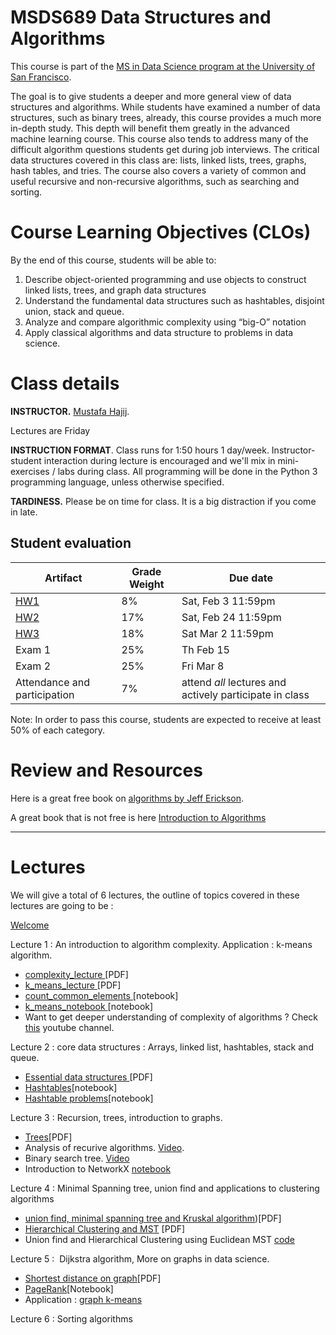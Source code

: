MSDS689 Data Structures and Algorithms
=======

This course is part of the [MS in Data Science program at the University of San Francisco](https://www.usfca.edu/arts-sciences/graduate-programs/data-science).

The goal is to give students a deeper and more general view of data structures and algorithms. While students have examined a number of data structures, such as binary trees, already, this course provides a much more in-depth study. This depth will benefit them greatly in the advanced machine learning course. This course also tends to address many of the difficult algorithm questions students get during job interviews. The critical data structures covered in this class are: lists, linked lists, trees, graphs, hash tables, and tries. The course also covers a variety of common and useful recursive and non-recursive algorithms, such as searching and sorting.


# Course Learning Objectives (CLOs)

By the end of this course, students will be able to:

1. Describe object-oriented programming and use objects to construct linked lists, trees, and graph data structures
2. Understand the fundamental data structures such as hashtables, disjoint union, stack and queue.
3. Analyze and compare algorithmic complexity using “big-O” notation
4. Apply classical algorithms and data structure to problems in data science.
   



# Class details

**INSTRUCTOR.** [Mustafa Hajij](https://www.usfca.edu/faculty/mustafa-hajij).

<!--
* My office is room 607 @ 101 Howard
-->


Lectures are Friday 


**INSTRUCTION FORMAT**. Class runs for 1:50 hours 1 day/week. Instructor-student interaction during lecture is encouraged and we'll mix in mini-exercises / labs during class. All programming will be done in the Python 3 programming language, unless otherwise specified.

**TARDINESS.** Please be on time for class. It is a big distraction if you come in late.

## Student evaluation

| Artifact | Grade Weight | Due date |
|--------|--------|--------|
|[HW1](https://github.com/USFCA-MSDS/MSDS_689/blob/main/projects/HW1.md)| 8% | Sat, Feb 3 11:59pm |
|[HW2](https://github.com/USFCA-MSDS/MSDS_689/blob/main/projects/HW2.md)| 17% | Sat, Feb 24 11:59pm |
|[HW3](https://github.com/USFCA-MSDS/MSDS_689/blob/main/projects/HW3.md)| 18% | Sat Mar 2 11:59pm |
|Exam 1| 25%| Th Feb 15 |
|Exam 2| 25%| Fri Mar 8 |
|Attendance and participation | 7%| attend _all_ lectures and actively participate in class  |


Note: In order to pass this course, students are expected to receive at least 50% of each category.


# Review and Resources

Here is a great free book on [algorithms by Jeff Erickson](http://jeffe.cs.illinois.edu/teaching/algorithms/).

A great book that is not free is here [Introduction to Algorithms](https://www.amazon.com/Introduction-Algorithms-fourth-Thomas-Cormen/dp/026204630X/ref=sr_1_1?keywords=introduction+to+algorithms&qid=1674784191&sprefix=introduction+t%2Caps%2C174&sr=8-1)



__________________

# Lectures

We will give a total of 6 lectures, the outline of topics covered in these lectures are going to be : 

[Welcome](https://github.com/USFCA-MSDS/MSDS_689/blob/main/lectures/welcome_.pdf)

Lecture 1 : An introduction to algorithm complexity. Application : k-means algorithm. 

   * [ complexity_lecture ](https://github.com/USFCA-MSDS/MSDS_689/blob/main/lectures/complexity_.pdf)[PDF]
   * [ k_means_lecture ](https://github.com/USFCA-MSDS/MSDS_689/blob/main/lectures/K_means_lecture.pdf)[PDF]
   * [ count_common_elements ](https://github.com/USFCA-MSDS/MSDS_689/blob/main/notebooks/count_common_elements.ipynb)[notebook]
   * [ k_means_notebook ](https://github.com/USFCA-MSDS/MSDS_689/blob/main/notebooks/k_means.ipynb)[notebook]
   *  Want to get deeper understanding of complexity of algorithms ? Check [this](https://www.youtube.com/watch?v=vNOop-Qxzcg&list=PLQfaHkBRINsx9IPH8GI2RaRWMN68jyUV_) youtube channel.
  

Lecture 2 : core data structures : Arrays, linked list, hashtables, stack and queue. 
   * [ Essential data structures ](https://github.com/USFCA-MSDS/MSDS_689/blob/main/lectures/essential-data-structures_.pdf)[PDF]
   * [Hashtables](https://github.com/USFCA-MSDS/MSDS_689/blob/main/notebooks/hashtable.ipynb)[notebook]
   * [Hashtable problems](https://github.com/USFCA-MSDS/MSDS_689/blob/main/notebooks/Hashtable_Questions.ipynb)[notebook]

Lecture 3 : Recursion, trees, introduction to graphs.
   * [Trees](https://github.com/USFCA-MSDS/MSDS_689/blob/main/lectures/trees.pdf)[PDF]
   * Analysis of recurive algorithms. [Video](https://www.youtube.com/watch?v=npPsc8vTT7Y&list=PLQfaHkBRINszD1kQmn1YM2RPjenZbmVDM).
   * Binary search tree. [Video](https://www.youtube.com/watch?v=6hSXYFHj8GQ&list=PLQfaHkBRINswfXipCssy1XcJzMd3f_fVs)
   * Introduction to NetworkX [notebook](https://github.com/USFCA-MSDS/MSDS_689/blob/main/notebooks/networkx--.ipynb)

Lecture 4 : Minimal Spanning tree, union find and applications to clustering algorithms
   * [ union find, minimal spanning tree and Kruskal algorithm](https://github.com/USFCA-MSDS/MSDS_689/blob/main/lectures/Minimal%20Spanning%20Tree%20and%20applications%20in%20clustering.pdf))[PDF]
   * [Hierarchical Clustering and MST](https://github.com/USFCA-MSDS/MSDS_689/blob/main/lectures/graph%20algo%20in%20ML.pdf) [PDF]
   * Union find and Hierarchical Clustering using Euclidean MST [code](https://github.com/USFCA-MSDS/MSDS_689/blob/main/notebooks/hierarchical_clustering_using_MST-.ipynb)


Lecture 5 :  Dijkstra algorithm, More on graphs in data science.
   * [Shortest distance on graph](https://github.com/USFCA-MSDS/MSDS_689/blob/main/lectures/Dijekstra_algorithm.pdf)[PDF]
   * [PageRank](https://github.com/USFCA-MSDS/MSDS_689/blob/main/notebooks/page_rank.ipynb)[Notebook]
   * Application : [graph k-means](https://github.com/USFCA-MSDS/MSDS_689/blob/main/notebooks/graphkmeans.ipynb)

Lecture 6 : Sorting algorithms



